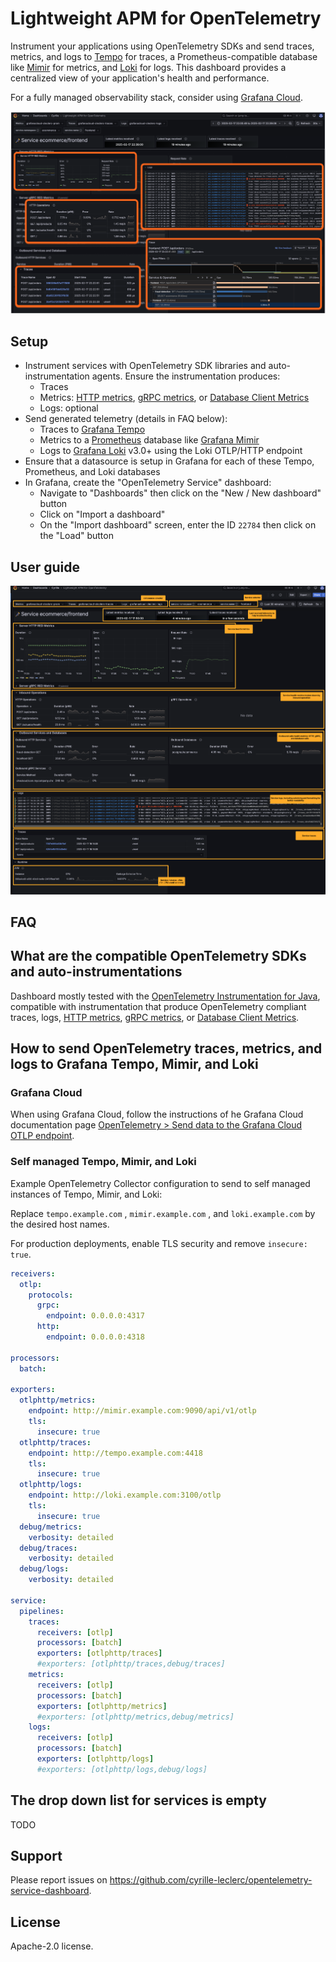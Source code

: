 # Lightweight APM for OpenTelemetry

Instrument your applications using OpenTelemetry SDKs and send traces, metrics, and logs to [Tempo](https://grafana.com/oss/tempo/) for traces, a Prometheus-compatible database like [Mimir](https://grafana.com/oss/mimir/) for metrics, and [Loki](https://grafana.com/oss/loki/) for logs. This dashboard provides a centralized view of your application's health and performance.  

For a fully managed observability stack, consider using [Grafana Cloud](https://grafana.com/products/cloud/).

![Lightweight APM for OpenTelemetry - highlights](docs/images/lightweight-apm-dashboard-highlights.png)

## Setup

* Instrument services with OpenTelemetry SDK libraries and auto-instrumentation agents. Ensure the instrumentation produces:
  * Traces
  * Metrics: [HTTP metrics](https://opentelemetry.io/docs/specs/semconv/http/http-metrics/), [gRPC metrics](https://opentelemetry.io/docs/specs/semconv/rpc/rpc-metrics/), or [Database Client Metrics](https://opentelemetry.io/docs/specs/semconv/database/database-metrics/)
  * Logs: optional
* Send generated telemetry (details in FAQ below):
  * Traces to [Grafana Tempo](https://grafana.com/oss/tempo/)
  * Metrics to a [Prometheus](https://prometheus.io/) database like [Grafana Mimir](https://grafana.com/oss/mimir/)
  * Logs to [Grafana Loki](https://grafana.com/oss/loki/) v3.0+ using the Loki OTLP/HTTP endpoint
* Ensure that a datasource is setup in Grafana for each of these Tempo, Prometheus, and Loki databases
* In Grafana, create the "OpenTelemetry Service" dashboard:
  * Navigate to "Dashboards" then click on the "New / New dashboard" button
  * Click on "Import a dashboard"
  * On the "Import dashboard" screen, enter the ID `22784` then click on the "Load" button

## User guide

![Lightweight APM for OpenTelemetry - dashboard legend](docs/images/lightweight-apm-dashboard-legend-0.8.png)

## FAQ

## What are the compatible OpenTelemetry SDKs and auto-instrumentations

Dashboard mostly tested with the [OpenTelemetry Instrumentation for Java](https://github.com/open-telemetry/opentelemetry-java-instrumentation),
compatible with instrumentation that produce OpenTelemetry compliant traces, logs, [HTTP metrics](https://opentelemetry.io/docs/specs/semconv/http/http-metrics/), [gRPC metrics](https://opentelemetry.io/docs/specs/semconv/rpc/rpc-metrics/), or [Database Client Metrics](https://opentelemetry.io/docs/specs/semconv/database/database-metrics/).

## How to send OpenTelemetry traces, metrics, and logs to Grafana Tempo, Mimir, and Loki

### Grafana Cloud

When using Grafana Cloud, follow the instructions of he Grafana Cloud documentation page
 [OpenTelemetry > Send data to the Grafana Cloud OTLP endpoint](https://grafana.com/docs/grafana-cloud/send-data/otlp/send-data-otlp/).

### Self managed Tempo, Mimir, and Loki

Example OpenTelemetry Collector configuration to send to self managed instances of Tempo, Mimir, and Loki:

Replace `tempo.example.com` , `mimir.example.com` , and `loki.example.com` by the desired host names.

For production deployments, enable TLS security and remove `insecure: true`.

```yaml
receivers:
  otlp:
    protocols:
      grpc:
        endpoint: 0.0.0.0:4317
      http:
        endpoint: 0.0.0.0:4318

processors:
  batch:

exporters:
  otlphttp/metrics:
    endpoint: http://mimir.example.com:9090/api/v1/otlp
    tls:
      insecure: true
  otlphttp/traces:
    endpoint: http://tempo.example.com:4418
    tls:
      insecure: true
  otlphttp/logs:
    endpoint: http://loki.example.com:3100/otlp
    tls:
      insecure: true
  debug/metrics:
    verbosity: detailed
  debug/traces:
    verbosity: detailed
  debug/logs:
    verbosity: detailed

service:
  pipelines:
    traces:
      receivers: [otlp]
      processors: [batch]
      exporters: [otlphttp/traces]
      #exporters: [otlphttp/traces,debug/traces]
    metrics:
      receivers: [otlp]
      processors: [batch]
      exporters: [otlphttp/metrics]
      #exporters: [otlphttp/metrics,debug/metrics]
    logs:
      receivers: [otlp]
      processors: [batch]
      exporters: [otlphttp/logs]
      #exporters: [otlphttp/logs,debug/logs]
```

## The drop down list for services is empty

TODO

## Support

Please report issues on https://github.com/cyrille-leclerc/opentelemetry-service-dashboard.

## License

 Apache-2.0 license.
